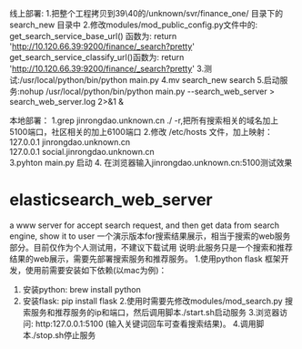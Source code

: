 线上部署:
1.把整个工程拷贝到39\40的/unknown/svr/finance_one/ 目录下的search_new 目录中
2.修改modules/mod_public_config.py文件中的:
  get_search_service_base_url() 函数为:
      return 'http://10.120.66.39:9200/finance/_search?pretty'
  get_search_service_classify_url()函数为:
    return 'http://10.120.66.39:9200/finance/_search?pretty'
3.测试:/usr/local/python/bin/python main.py
4.mv search_new search
5.启动服务:nohup /usr/local/python/bin/python  main.py --search_web_server > search_web_server.log 2>&1 &

本地部署：
1.grep jinrongdao.unknown.cn ./ -r,把所有搜索相关的域名加上5100端口，社区相关的加上6100端口
2.修改 /etc/hosts 文件，加上映射：
  127.0.0.1       jinrongdao.unknown.cn  
  127.0.0.1       social.jinrongdao.unknown.cn  
3.pyhton main.py 启动
4. 在浏览器输入jinrongdao.unknown.cn:5100测试效果

# elasticsearch_web_server
a www server for accept search request, and then get data from search engine, show it to user
一个演示版本for搜索结果展示，相当于搜索的web服务部分。目前仅作为个人测试用，不建议下载试用
说明:此服务只是一个搜索和推荐结果的web展示，需要先部署搜索服务和推荐服务。
1.使用python flask 框架开发，使用前需要安装如下依赖(以mac为例)：
1) 安装python: brew install python
2) 安装flask: pip install flask
2.使用时需要先修改modules/mod_search.py 搜索服务和推荐服务的ip和端口，然后调用脚本./start.sh启动服务
3.浏览器访问: http:127.0.0.1:5100 (输入关键词回车可查看搜索结果)。
4.调用脚本./stop.sh停止服务
